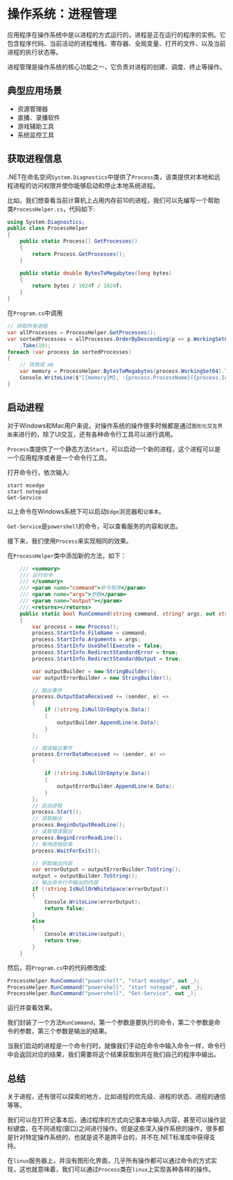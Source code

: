 # 操作系统：进程管理

应用程序在操作系统中是以进程的方式运行的，进程是正在运行的程序的实例。它包含程序代码、当前活动的进程堆栈、寄存器、全局变量、打开的文件、以及当前进程的执行状态等。

进程管理是操作系统的核心功能之一，它负责对进程的创建、调度、终止等操作。

## 典型应用场景

- 资源管理器
- 直播、录播软件
- 游戏辅助工具
- 系统监控工具

## 获取进程信息

.NET在命名空间`System.Diagnostics`中提供了`Process`类，该类提供对本地和远程进程的访问权限并使你能够启动和停止本地系统进程。

比如，我们想查看当前计算机上占用内存前10的进程，我们可以先编写一个帮助类`ProcessHelper.cs`，代码如下:

```csharp
using System.Diagnostics;
public class ProcessHelper
{
    public static Process[] GetProcesses()
    {
        return Process.GetProcesses();
    }

    public static double BytesToMegabytes(long bytes)
    {
        return bytes / 1024f / 1024f;
    }
}
```

在`Program.cs`中调用

```csharp
// 获取所有进程
var allProcesses = ProcessHelper.GetProcesses();
var sortedProcesses = allProcesses.OrderByDescending(p => p.WorkingSet64)
    .Take(10);
foreach (var process in sortedProcesses)
{
    // 转换成 mb
    var memory = ProcessHelper.BytesToMegabytes(process.WorkingSet64).ToString("F2");
    Console.WriteLine($"[{memory}M], :{process.ProcessName}({process.Id})");
}
```

## 启动进程

对于Windows和Mac用户来说，对操作系统的操作很多时候都是通过`图形化交互界面`来进行的，除了UI交互，还有各种命令行工具可以进行调用。

`Process`类提供了一个静态方法`Start`，可以启动一个新的进程，这个进程可以是一个应用程序或者是一个命令行工具。

打开命令行，依次输入:

```pwsh
start msedge
start notepad
Get-Service
```

以上命令在Windows系统下可以启动`Edge`浏览器和`记事本`。

`Get-Service`是`powershell`的命令，可以查看服务的内容和状态。

接下来，我们使用`Process`来实现相同的效果。

在`ProcessHelper`类中添加新的方法，如下：

```csharp
    /// <summary>
    /// 运行命令
    /// </summary>
    /// <param name="command">命令程序</param>
    /// <param name="args">参数</param>
    /// <param name="output"></param>
    /// <returns></returns>
    public static bool RunCommand(string command, string? args, out string output)
    {
        var process = new Process();
        process.StartInfo.FileName = command;
        process.StartInfo.Arguments = args;
        process.StartInfo.UseShellExecute = false;
        process.StartInfo.RedirectStandardError = true;
        process.StartInfo.RedirectStandardOutput = true;

        var outputBuilder = new StringBuilder();
        var outputErrorBuilder = new StringBuilder();

        // 输出事件
        process.OutputDataReceived += (sender, e) =>
        {
            if (!string.IsNullOrEmpty(e.Data))
            {
                outputBuilder.AppendLine(e.Data);
            }
        };

        // 错误输出事件
        process.ErrorDataReceived += (sender, e) =>
        {

            if (!string.IsNullOrEmpty(e.Data))
            {
                outputErrorBuilder.AppendLine(e.Data);
            }
        };
        // 启动进程
        process.Start();
        // 读取输出
        process.BeginOutputReadLine();
        // 读取错误输出
        process.BeginErrorReadLine();
        // 等待进程结束
        process.WaitForExit();

        // 获取输出内容
        var errorOutput = outputErrorBuilder.ToString();
        output = outputBuilder.ToString();
        // 输出命令行中输出的内容
        if (!string.IsNullOrWhiteSpace(errorOutput))
        {
            Console.WriteLine(errorOutput);
            return false;
        }
        else
        {
            Console.WriteLine(output);
            return true;
        }
    }
```

然后，将`Program.cs`中的代码修改成:

```csharp
ProcessHelper.RunCommand("powershell", "start msedge", out _);
ProcessHelper.RunCommand("powershell", "start notepad", out _);
ProcessHelper.RunCommand("powershell", "Get-Service", out _);
```

运行并查看效果。

我们封装了一个方法`RunCommand`，第一个参数是要执行的命令，第二个参数是命令的参数，第三个参数是输出的结果。

当我们启动的进程是一个命令行时，就像我们手动在命令中输入命令一样，命令行中会返回对应的结果，我们需要将这个结果获取到并在我们自己的程序中输出。

## 总结

关于进程，还有很可以探索的地方，比如进程的优先级、进程的状态、进程的通信等等。

我们可以在打开记事本后，通过程序的方式向记事本中输入内容，甚至可以操作鼠标键盘，在不同进程(窗口)之间进行操作。但是这些深入操作系统的操作，很多都是针对特定操作系统的，也就是说不是跨平台的，并不在.NET标准库中获得支持。

在`linux`服务器上，并没有图形化界面，几乎所有操作都可以通过命令的方式实现，这也就意味着，我们可以通过`Process`类在`linux`上实现各种各样的操作。
